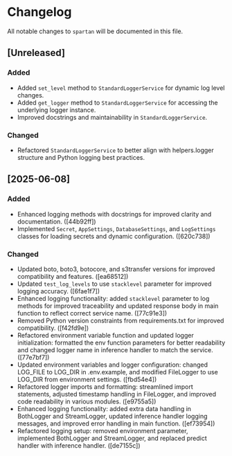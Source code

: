 # Changelog

All notable changes to `spartan` will be documented in this file.

## [Unreleased]
### Added
- Added `set_level` method to `StandardLoggerService` for dynamic log level changes.
- Added `get_logger` method to `StandardLoggerService` for accessing the underlying logger instance.
- Improved docstrings and maintainability in `StandardLoggerService`.

### Changed
- Refactored `StandardLoggerService` to better align with helpers.logger structure and Python logging best practices.

## [2025-06-08]
### Added
- Enhanced logging methods with docstrings for improved clarity and documentation. ([44b92ff])
- Implemented `Secret`, `AppSettings`, `DatabaseSettings`, and `LogSettings` classes for loading secrets and dynamic configuration. ([620c738])

### Changed
- Updated boto, boto3, botocore, and s3transfer versions for improved compatibility and features. ([ea68512])
- Updated `test_log_levels` to use `stacklevel` parameter for improved logging accuracy. ([6fae1f7])
- Enhanced logging functionality: added `stacklevel` parameter to log methods for improved traceability and updated response body in main function to reflect correct service name. ([77c91e3])
- Removed Python version constraints from requirements.txt for improved compatibility. ([f42fd9e])
- Refactored environment variable function and updated logger initialization: formatted the env function parameters for better readability and changed logger name in inference handler to match the service. ([77e7bf7])
- Updated environment variables and logger configuration: changed LOG_FILE to LOG_DIR in .env.example, and modified FileLogger to use LOG_DIR from environment settings. ([fbd54e4])
- Refactored logger imports and formatting: streamlined import statements, adjusted timestamp handling in FileLogger, and improved code readability in various modules. ([e9755a5])
- Enhanced logging functionality: added extra data handling in BothLogger and StreamLogger, updated inference handler logging messages, and improved error handling in main function. ([ef73954])
- Refactored logging setup: removed environment parameter, implemented BothLogger and StreamLogger, and replaced predict handler with inference handler. ([de7155c])
